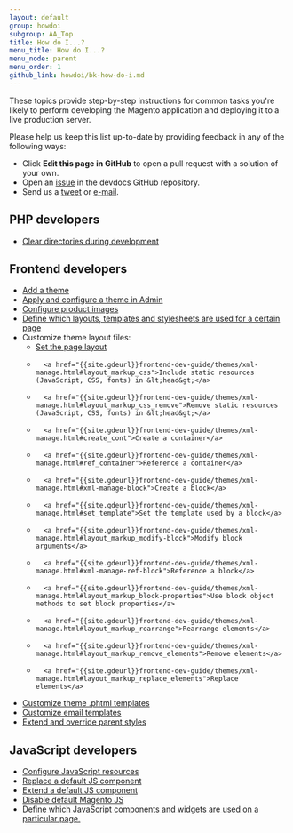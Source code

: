 ```yaml
---
layout: default
group: howdoi
subgroup: AA_Top
title: How do I...?
menu_title: How do I...?
menu_node: parent
menu_order: 1
github_link: howdoi/bk-how-do-i.md
---
```


These topics provide step-by-step instructions for common tasks you're likely to perform developing the Magento application and deploying it to a live production server.

Please help us keep this list up-to-date by providing feedback in any of the following ways:

*	Click **Edit this page in GitHub** to open a pull request with a solution of your own.
*	Open an <a href="https://github.com/magento/devdocs/issues" target="_blank">issue</a> in the devdocs GitHub repository.
*	Send us a <a href="https://twitter.com/MagentoDevDocs" target="_blank">tweet</a> or <a href="mailto:DL-Magento-Doc-Feedback@ebay.com">e-mail</a>.

## PHP developers
*	<a href="{{ site.gdeurl }}howdoi/php/php_clear-dirs.html">Clear directories during development</a>

## Frontend developers


- <a href="{{site.gdeurl}}frontend-dev-guide/themes/theme-create.html">Add a theme</a>
- <a href="{{site.gdeurl}}frontend-dev-guide/themes/theme-apply.html">Apply and configure a theme in Admin</a>
- <a href="{{site.gdeurl}}frontend-dev-guide/themes/theme-images.html">Configure product images</a>
- <a href="{{site.gdeurl}}frontend-dev-guide/themes/debug-theme.html">Define which layouts, templates and stylesheets are used for a certain page</a>
- Customize theme layout files:
	- 	<a href="{{site.gdeurl}}frontend-dev-guide/themes/xml-manage.html#layout_markup_columns">Set the page layout</a>
	- 		<a href="{{site.gdeurl}}frontend-dev-guide/themes/xml-manage.html#layout_markup_css">Include static resources (JavaScript, CSS, fonts) in &lt;head&gt;</a>
	- 		<a href="{{site.gdeurl}}frontend-dev-guide/themes/xml-manage.html#layout_markup_css_remove">Remove static resources (JavaScript, CSS, fonts) in &lt;head&gt;</a>
	- 		<a href="{{site.gdeurl}}frontend-dev-guide/themes/xml-manage.html#create_cont">Create a container</a>
	- 		<a href="{{site.gdeurl}}frontend-dev-guide/themes/xml-manage.html#ref_container">Reference a container</a>
	- 		<a href="{{site.gdeurl}}frontend-dev-guide/themes/xml-manage.html#xml-manage-block">Create a block</a>
	- 		<a href="{{site.gdeurl}}frontend-dev-guide/themes/xml-manage.html#set_template">Set the template used by a block</a>
	- 		<a href="{{site.gdeurl}}frontend-dev-guide/themes/xml-manage.html#layout_markup_modify-block">Modify block arguments</a>
	- 		<a href="{{site.gdeurl}}frontend-dev-guide/themes/xml-manage.html#xml-manage-ref-block">Reference a block</a>
	- 		<a href="{{site.gdeurl}}frontend-dev-guide/themes/xml-manage.html#layout_markup_block-properties">Use block object methods to set block properties</a>
	- 		<a href="{{site.gdeurl}}frontend-dev-guide/themes/xml-manage.html#layout_markup_rearrange">Rearrange elements</a>
	- 		<a href="{{site.gdeurl}}frontend-dev-guide/themes/xml-manage.html#layout_markup_remove_elements">Remove elements</a>
	- 		<a href="{{site.gdeurl}}frontend-dev-guide/themes/xml-manage.html#layout_markup_replace_elements">Replace elements</a>
- <a href="{{site.gdeurl}}frontend-dev-guide/themes/template-walkthrough.html">Customize theme .phtml templates</a>
- <a href="{{site.gdeurl}}frontend-dev-guide/themes/template-email.html">Customize email templates</a>
- <a href="{{site.gdeurl}}frontend-dev-guide/themes/css_quick_guide_approach.html">Extend and override parent styles</a>


## JavaScript developers

- <a href="{{site.gdeurl}}javascript-dev-guide/javascript/js-resources.html">Configure JavaScript resources</a>
- <a href="{{site.gdeurl}}javascript-dev-guide/javascript/custom_js.html#js_replace">Replace a default JS component</a>
- <a href="{{site.gdeurl}}javascript-dev-guide/javascript/custom_js.html#extend_js">Extend a default JS component</a>
- <a href="{{site.gdeurl}}javascript-dev-guide/javascript/custom_js.html#disable_default_js">Disable default Magento JS</a>
- <a href="{{site.gdeurl}}javascript-dev-guide/javascript/js_debug.html">Define which JavaScript components and widgets are used on a particular page.</a>
